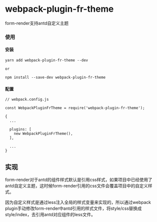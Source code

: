 # webpack-plugin-fr-theme

form-render支持antd自定义主题

### 使用

#### 安装
```
yarn add webpack-plugin-fr-theme --dev

or

npm install --save-dev webpack-plugin-fr-theme
```

#### 配置

````
// webpack.config.js

const WebpackPluginFrTheme = require('webpack-plugin-fr-theme');

{
  ...

  plugins: [
    new WebpackPluginFrTheme(),
  ],

  ...
}

````

## 实现

form-render对于antd的组件样式默认是引用css样式，如果项目中已经使用了antd自定义主题，这时候form-render引用的css文件会覆盖项目中的自定义样式。

因为自定义样式是通过less注入全局的样式变量来实现的，所以通过webpack plugin手动修改form-render中antd引用的样式文件，将style/css替换成style/index，去引用antd对应组件的less文件。